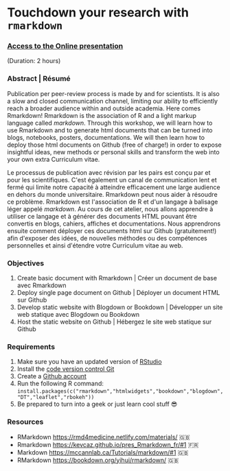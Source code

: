 # Touchdown your research with `rmarkdown`

### [Access to the Online presentation](https://insileco.github.io/ResearchDown/#1)
(Duration: 2 hours)

### Abstract | Résumé

Publication per peer-review process is made by and for scientists. It is also a slow and closed communication channel, limiting our ability to efficiently reach a broader audience within and outside academia. Here comes Rmarkdown! Rmarkdown is the association of R and a light markup language called *markdown*. Through this workshop, we will learn how to use Rmarkdown and to generate html documents that can be turned into blogs, notebooks, posters, documentations. We will then learn how to deploy those html documents on Github (free of charge!) in order to expose insightful ideas, new methods or personal skills and transform the web into your own extra Curriculum vitae.

Le processus de publication avec révision par les pairs est conçu par et pour les scientifiques. C'est également un canal de communication lent et fermé qui limite notre capacité à atteindre efficacement une large audience en dehors du monde universitaire. Rmarkdown peut nous aider à résoudre ce problème. Rmarkdown est l'association de R et d'un langage à balisage léger appelé *markdown*. Au cours de cet atelier, nous allons apprendre à utiliser ce langage et à générer des documents HTML pouvant être convertis en blogs, cahiers, affiches et documentations. Nous apprendrons ensuite comment déployer ces documents html sur Github (gratuitement!) afin d'exposer des idées, de nouvelles méthodes ou des compétences personnelles et ainsi d'étendre votre Curriculum vitae au web.

### Objectives

 1. Create basic document with Rmarkdown | Créer un document de base avec Rmarkdown
 2. Deploy single page document on Github | Déployer un document HTML sur Github
 3. Develop static website with Blogdown or Bookdown | Développer un site web statique avec Blogdown ou Bookdown
 4. Host the static website on Github | Hébergez le site web statique sur Github

### Requirements

1. Make sure you have an updated version of [RStudio](https://rstudio.com/products/rstudio/download/)
2. Install the [code version control Git](https://git-scm.com/downloads)
3. Create a [Github account](https://github.com/join?source=header-home)
3. Run the following R command: `install.packages(c("rmarkdown","htmlwidgets","bookdown","blogdown","DT","leaflet","rbokeh"))`
4. Be prepared to turn into a geek or just learn cool stuff :sunglasses:


### Resources

- RMarkdown https://rmd4medicine.netlify.com/materials/ :uk:
- Rmarkdown https://kevcaz.github.io/pres_Rmarkdown_fr/#1 :fr:
- Markdown https://mccannlab.ca/Tutorials/markdown/#1 :uk:
- RMarkdown https://bookdown.org/yihui/rmarkdown/ :uk:
